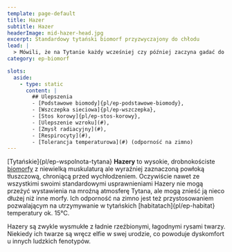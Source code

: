 ```yaml
---
template: page-default
title: Hazer
subtitle: Hazer
headerImage: mid-hazer-head.jpg
excerpt: Standardowy tytański biomorf przyzwyczajony do chłodu
lead: |
  > Mówili, że na Tytanie każdy wcześniej czy później zaczyna gadać do siebie. Że brak słońca, te pomarańczowe chmury za oknem i wieczny półmrok rozkładają ludzi jak rdza hydraulikę. Ale Hazerzy? Oni są inni. Jakby zostali stworzeni do życia w miejscach, gdzie każdy oddech przypomina, że świat cię nie chce. Gruba skóra, adaptacje neurologiczne, metabolizm działający jak piec plazmowy... dla nich Tytan to nie wygnanie - to dom.
category: ep-biomorf

slots:
  aside:
    - type: static
      content: |
        ## Ulepszenia
        - [Podstawowe biomody]{pl/ep-podstawowe-biomody}, 
        - [Wszczepka sieciowa]{pl/ep-wszczepka}, 
        - [Stos korowy]{pl/ep-stos-korowy}, 
        - [Ulepszenie wzroku](#), 
        - [Zmysł radiacyjny](#), 
        - [Respirocyty](#), 
        - [Tolerancja temperaturowa](#) (odporność na zimno)
---
```

[Tytańskie]{pl/ep-wspolnota-tytana} **Hazery** to wysokie, drobnokościste [biomorfy](#) z niewielką muskulaturą ale wyraźniej zaznaczoną powłoką tłuszczową, chroniącą przed wychłodzeniem. Oczywiście nawet ze wszystkimi swoimi standardowymi usprawnieniami Hazery nie mogą przeżyć wystawienia na mroźną atmosferę Tytana, ale mogą znieść ją nieco dłużej niż inne morfy. Ich odporność na zimno jest też przystosowaniem pozwalającym na utrzymywanie w tytańskich [habitatach]{pl/ep-habitat} temperatury ok. 15°C.

Hazery są zwykle wysmukłe z ładnie rzeźbionymi, łagodnymi rysami twarzy. Niekiedy ich twarze są wręcz elfie w swej urodzie, co powoduje dyskomfort u innych ludzkich fenotypów.